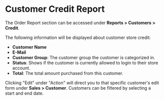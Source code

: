 Customer Credit Report
======================

The Order Report section can be accessed under **Reports > Customers > Credit**.

The following information will be displayed about customer store credit:

- **Customer Name**
- **E-Mail**
- **Customer Group**: The customer group the customer is categorized in.
- **Status**: Shows if the customer is currently allowed to login to their store account.
- **Total**: The total amount purchased from this customer.

Clicking "Edit" under "Action" will direct you to that specific customer's edit form under **Sales > Customer**. Customers can be filtered by selecting a start and end date.
